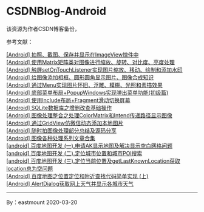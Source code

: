 # CSDNBlog-Android
该资源为作者CSDN博客备份，



参考文献：

[[Android] 拍照、截图、保存并显示在ImageView控件中](https://blog.csdn.net/Eastmount/article/details/40381053) <br />
[[Android] 使用Matrix矩阵类对图像进行缩放、旋转、对比度、亮度处理](https://blog.csdn.net/Eastmount/article/details/40457273) <br />
[[Android] 触屏setOnTouchListener实现图片缩放、移动、绘制和添加水印](https://blog.csdn.net/Eastmount/article/details/40536247) <br />
[[Android] 给图像添加相框、圆形圆角显示图片、图像合成知识](https://blog.csdn.net/Eastmount/article/details/40627599) <br />
[[Android] 通过Menu实现图片怀旧、浮雕、模糊、光照和素描效果](https://blog.csdn.net/Eastmount/article/details/40711317) <br />
[[Android] 底部菜单布局+PopupWindows实现弹出菜单功能(初级篇)](https://blog.csdn.net/Eastmount/article/details/40827939) <br />
[[Android] 使用Include布局+Fragment滑动切换屏幕](https://blog.csdn.net/Eastmount/article/details/40954667) <br />
[[Android] SQLite数据库之增删改查基础操作](https://blog.csdn.net/Eastmount/article/details/41122745) <br />
[[Android] 图像处理整合之处理ColorMatrix和Intend传递路径显示图像](https://blog.csdn.net/Eastmount/article/details/41668583) <br />
[[Android] 通过GridView仿微信动态添加本地图片](https://blog.csdn.net/Eastmount/article/details/41808179) <br />
[[Android] 随时拍图像处理部分总结及源码分享](https://blog.csdn.net/Eastmount/article/details/43605509 ) <br />
[[Android] 图像各种处理系列文章合集](https://blog.csdn.net/Eastmount/article/details/40689397) <br />
[[android] 百度地图开发 (一).申请AK显示地图及解决显示空白网格问题](https://blog.csdn.net/Eastmount/article/details/42064123) <br />
[[android] 百度地图开发 (二).定位城市位置和城市POI搜索](https://blog.csdn.net/Eastmount/article/details/42115735) <br />
[[android] 百度地图开发 (三).定位当前位置及getLastKnownLocation获取location总为空问题](https://blog.csdn.net/Eastmount/article/details/42534721) <br />
[[Android] 百度地图之位置定位和附近查找代码简单实现 (上)](https://blog.csdn.net/Eastmount/article/details/50446531) <br />
[[Android] AlertDialog获取网上天气并显示各城市天气](https://blog.csdn.net/Eastmount/article/details/42005827) <br />



---
By：eastmount 2020-03-20
